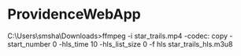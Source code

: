 # ProvidenceWebApp

C:\Users\smsha\Downloads>ffmpeg -i star_trails.mp4 -codec: copy -start_number 0 -hls_time 10 -hls_list_size 0 -f hls star_trails_hls.m3u8